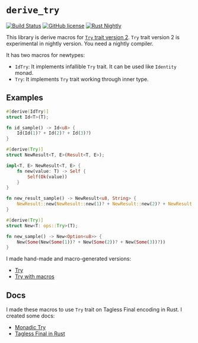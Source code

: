 # `derive_try`

[![Build Status](https://github.com/pismute/derive_try/workflows/CI/badge.svg)](https://github.com/pismute/derive_try/actions)
[![GitHub license](https://img.shields.io/badge/license-MIT-blue.svg)](https://raw.githubusercontent.com/pismute/derive_try/master/LICENSE)
[![Rust Nightly](https://img.shields.io/badge/rust-nightly-red.svg)](https://rust-lang.github.io/rfcs/3058-try-trait-v2.html)

This library is derive macros for [`Try` trait version 2](https://rust-lang.github.io/rfcs/3058-try-trait-v2.html). `Try` trait version 2 is experimental in nightly version. You need a nightly compiler.

It has two macros for newtypes:

- `IdTry`: It implements infallible `Try` trait. It can be used like `Identity` monad.
- `Try`: It implements `Try` trait working through inner type.

## Examples

```rust
#[derive(IdTry)]
struct Id<T>(T);

fn id_sample() -> Id<u8> {
    Id(Id(1)? + Id(2)? + Id(3)?)
}

#[derive(Try)]
struct NewResult<T, E>(Result<T, E>);

impl<T, E> NewResult<T, E> {
    fn new(value: T) -> Self {
        Self(Ok(value))
    }
}

fn new_result_sample() -> NewResult<u8, String> {
    NewResult::new(NewResult::new(1)? + NewResult::new(2)? + NewResult::new(3)?)
}

#[derive(Try)]
struct New<T: ops::Try>(T);

fn new_sample() -> New<Option<u8>> {
    New(Some(New(Some(1))? + New(Some(2))? + New(Some(3))?))
}
```

I made hand-made and macro-generated versions:

- [Try](examples/monadic_try.rs)
- [Try with macros](examples/monadic_try_macro.rs)

## Docs

I made these macros to use `Try` trait on Tagless Final encoding in Rust. I created some docs:

- [Monadic Try](https://github.com/pismute/blog/blob/master/rust/20210515_monadic-try.org)
- [Tagless Final in Rust](https://github.com/pismute/blog/blob/master/rust/20210529_tagless-final.org)
